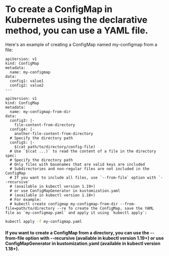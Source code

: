 # To create a ConfigMap in Kubernetes using the declarative method, you can use a YAML file. 

Here's an example of creating a ConfigMap named my-configmap from a file:

```
apiVersion: v1
kind: ConfigMap
metadata:
  name: my-configmap
data:
  config1: value1
  config2: value2
---

apiVersion: v1
kind: ConfigMap
metadata:
  name: my-configmap-from-dir
data:
  config3: |-
    file-content-from-directory
  config4: |-
    another-file-content-from-directory
  # Specify the directory path
  config5: |-
    $(cat path/to/directory/config-file)
  # Use `$(cat ...)` to read the content of a file in the directory
spec:
  # Specify the directory path
  # Only files with basenames that are valid keys are included
  # Subdirectories and non-regular files are not included in the ConfigMap
  # If you want to include all files, use `--from-file` option with `--recursive`
  # (available in kubectl version 1.19+)
  # or use ConfigMapGenerator in kustomization.yaml
  # (available in kubectl version 1.18+)
  # For example:
  # kubectl create configmap my-configmap-from-dir --from-file=path/to/directory --re To create the ConfigMap, save the YAML file as `my-configmap.yaml` and apply it using `kubectl apply`:
```

```bash
kubectl apply -f my-configmap.yaml
```

#### If you want to create a ConfigMap from a directory, you can use the --from-file option with --recursive (available in kubectl version 1.19+) or use ConfigMapGenerator in kustomization.yaml (available in kubectl version 1.18+).




